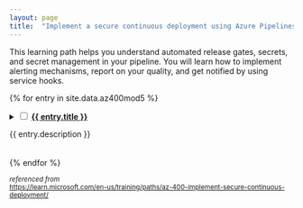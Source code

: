 ```yaml
---
layout: page
title:  "Implement a secure continuous deployment using Azure Pipelines"
---
```


This learning path helps you understand automated release gates, secrets, and secret management in your pipeline. You will learn how to implement alerting mechanisms, report on your quality, and get notified by using service hooks.

{% for entry in site.data.az400mod5 %}
<details style="margin-bottom:20px;">
    <summary>
        <input class="box" type="checkbox" id="{{ entry.chkbxid }}" name="{{ entry.chkbxid }}"/>
        <a href='{{ entry.url }}' target='_blank'>
            <strong>{{ entry.title }}</strong></a>
        <p>{{ entry.description }}</p>
    </summary>
    {% for mod in entry.mods %}<input type="checkbox" class="box" id="{{ mod.chkbxid }}"  name="{{ mod.chkbxid }}" /> <a href='{{ mod.url }}' target='_blank'>{{ mod.title }}</a><br />
    {% endfor %}
</details>
{% endfor %}

<small>_referenced from_<br />
<https://learn.microsoft.com/en-us/training/paths/az-400-implement-secure-continuous-deployment/></small>
